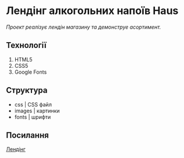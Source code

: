 # Лендінг алкогольних напоїв Haus 

_Проект реалізує лендін магазину та демонструе асортимент._


## Технології

  1. HTML5
  2. CSS5
  5. Google Fonts


## Структура

  - css     | CSS файл
  - images  | картинки
  - fonts   | шрифти
     
## Посилання

  [Лендінг](https://drkr24.github.io/Haus/)

